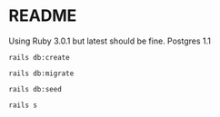 # README

Using Ruby 3.0.1 but latest should be fine. Postgres 1.1

`rails db:create`

`rails db:migrate`

`rails db:seed`

`rails s`
